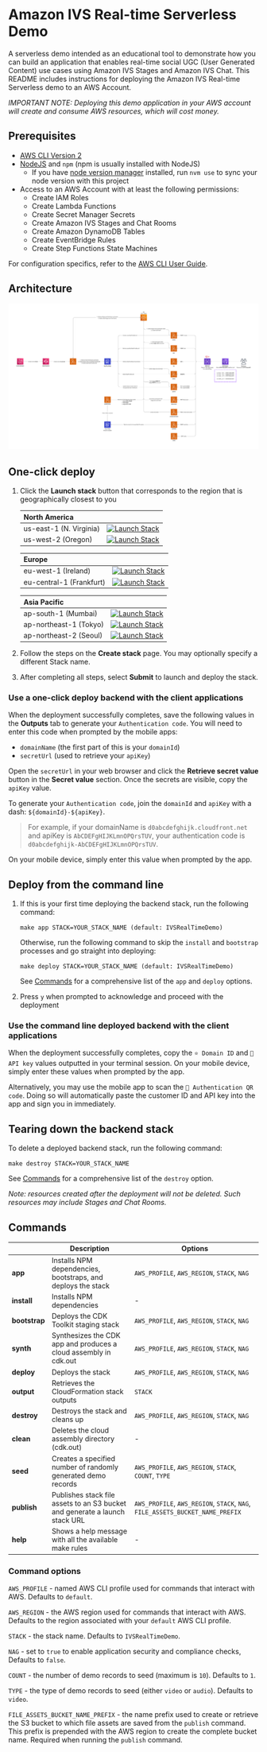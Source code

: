 # Amazon IVS Real-time Serverless Demo

A serverless demo intended as an educational tool to demonstrate how you can build an application that enables real-time social UGC (User Generated Content) use cases using Amazon IVS Stages and Amazon IVS Chat. This README includes instructions for deploying the Amazon IVS Real-time Serverless demo to an AWS Account.

_IMPORTANT NOTE: Deploying this demo application in your AWS account will create and consume AWS resources, which will cost money._

## Prerequisites

- [AWS CLI Version 2](https://docs.aws.amazon.com/cli/latest/userguide/install-cliv2.html)
- [NodeJS](https://nodejs.org/en/) and `npm` (npm is usually installed with NodeJS)
  - If you have [node version manager](https://github.com/nvm-sh/nvm) installed, run `nvm use` to sync your node version with this project
- Access to an AWS Account with at least the following permissions:
  - Create IAM Roles
  - Create Lambda Functions
  - Create Secret Manager Secrets
  - Create Amazon IVS Stages and Chat Rooms
  - Create Amazon DynamoDB Tables
  - Create EventBridge Rules
  - Create Step Functions State Machines

For configuration specifics, refer to the [AWS CLI User Guide](https://docs.aws.amazon.com/cli/latest/userguide/cli-chap-configure.html).

## Architecture

![Architecture Diagram](architecture.png)

## One-click deploy

1. Click the **Launch stack** button that corresponds to the region that is geographically closest to you

   | **North America**       |                                                                                                                                                                                                                                                                                                                                                                                   |
   | ----------------------- | --------------------------------------------------------------------------------------------------------------------------------------------------------------------------------------------------------------------------------------------------------------------------------------------------------------------------------------------------------------------------------- |
   | us-east-1 (N. Virginia) | [![Launch Stack](https://s3.amazonaws.com/cloudformation-examples/cloudformation-launch-stack.png)](https://console.aws.amazon.com/cloudformation/home?region=us-east-1#/stacks/new?stackName=IVSRealTimeDemo&templateURL=https://ivs-demos-cf-stacks-us-east-1.s3.us-east-1.amazonaws.com/IVSRealTimeDemo/85930bbd5e91c8b79a46b879ac4840bca3f8c669800ad67a1dfe4c2885bb1815.json) |
   | us-west-2 (Oregon)      | [![Launch Stack](https://s3.amazonaws.com/cloudformation-examples/cloudformation-launch-stack.png)](https://console.aws.amazon.com/cloudformation/home?region=us-west-2#/stacks/new?stackName=IVSRealTimeDemo&templateURL=https://ivs-demos-cf-stacks-us-west-2.s3.us-west-2.amazonaws.com/IVSRealTimeDemo/4d66fbfe31070a065422a5210a6414e43b543c12d040214a7fa91e42b1fc5f6b.json) |

   | **Europe**               |                                                                                                                                                                                                                                                                                                                                                                                            |
   | ------------------------ | ------------------------------------------------------------------------------------------------------------------------------------------------------------------------------------------------------------------------------------------------------------------------------------------------------------------------------------------------------------------------------------------ |
   | eu-west-1 (Ireland)      | [![Launch Stack](https://s3.amazonaws.com/cloudformation-examples/cloudformation-launch-stack.png)](https://console.aws.amazon.com/cloudformation/home?region=eu-west-1#/stacks/new?stackName=IVSRealTimeDemo&templateURL=https://ivs-demos-cf-stacks-eu-west-1.s3.eu-west-1.amazonaws.com/IVSRealTimeDemo/00ff3335498aec6c0891b435b97e158ce3a566a49f4dd21b83e300e7d643afd5.json)          |
   | eu-central-1 (Frankfurt) | [![Launch Stack](https://s3.amazonaws.com/cloudformation-examples/cloudformation-launch-stack.png)](https://console.aws.amazon.com/cloudformation/home?region=eu-central-1#/stacks/new?stackName=IVSRealTimeDemo&templateURL=https://ivs-demos-cf-stacks-eu-central-1.s3.eu-central-1.amazonaws.com/IVSRealTimeDemo/0f275aa871678cd2d9cc320e085de5def879e317230fc908b9dd166bfc1d2fd5.json) |

   | **Asia Pacific**       |                                                                                                                                                                                                                                                                                                                                                                                                  |
   | ---------------------- | ------------------------------------------------------------------------------------------------------------------------------------------------------------------------------------------------------------------------------------------------------------------------------------------------------------------------------------------------------------------------------------------------ |
   | ap-south-1 (Mumbai)    | [![Launch Stack](https://s3.amazonaws.com/cloudformation-examples/cloudformation-launch-stack.png)](https://console.aws.amazon.com/cloudformation/home?region=ap-south-1#/stacks/new?stackName=IVSRealTimeDemo&templateURL=https://ivs-demos-cf-stacks-ap-south-1.s3.ap-south-1.amazonaws.com/IVSRealTimeDemo/5b2f368e5f8eefddcf53fea2d6198a550280bd1deddfa4632987c8aca811325d.json)             |
   | ap-northeast-1 (Tokyo) | [![Launch Stack](https://s3.amazonaws.com/cloudformation-examples/cloudformation-launch-stack.png)](https://console.aws.amazon.com/cloudformation/home?region=ap-northeast-1#/stacks/new?stackName=IVSRealTimeDemo&templateURL=https://ivs-demos-cf-stacks-ap-northeast-1.s3.ap-northeast-1.amazonaws.com/IVSRealTimeDemo/8a123e4bbce794213e21d172be3f01e0091a5d662bd26a58eb68434b72317b92.json) |
   | ap-northeast-2 (Seoul) | [![Launch Stack](https://s3.amazonaws.com/cloudformation-examples/cloudformation-launch-stack.png)](https://console.aws.amazon.com/cloudformation/home?region=ap-northeast-2#/stacks/new?stackName=IVSRealTimeDemo&templateURL=https://ivs-demos-cf-stacks-ap-northeast-2.s3.ap-northeast-2.amazonaws.com/IVSRealTimeDemo/caf029e74fd5ae46dd2b86a0694c973723544919998e242bb356f8c61e321f3f.json) |

2. Follow the steps on the **Create stack** page. You may optionally specify a different Stack name.
3. After completing all steps, select **Submit** to launch and deploy the stack.

### Use a one-click deploy backend with the client applications

When the deployment successfully completes, save the following values in the **Outputs** tab to generate your `Authentication code`. You will need to enter this code when prompted by the mobile apps:
- `domainName` (the first part of this is your `domainId`)
- `secretUrl` (used to retrieve your `apiKey`)

Open the `secretUrl` in your web browser and click the **Retrieve secret value** button in the **Secret value** section. Once the secrets are visible, copy the `apiKey` value.

To generate your `Authentication code`, join the `domainId` and `apiKey` with a dash: `${domainId}-${apiKey}`.

> For example, if your domainName is `d0abcdefghijk.cloudfront.net` and apiKey is `AbCDEFgHIJKLmnOPQrsTUV`, your authentication code is `d0abcdefghijk-AbCDEFgHIJKLmnOPQrsTUV`.

On your mobile device, simply enter this value when prompted by the app.

## Deploy from the command line

1. If this is your first time deploying the backend stack, run the following command:

   ```
   make app STACK=YOUR_STACK_NAME (default: IVSRealTimeDemo)
   ```

   Otherwise, run the following command to skip the `install` and `bootstrap` processes and go straight into deploying:

   ```
   make deploy STACK=YOUR_STACK_NAME (default: IVSRealTimeDemo)
   ```

   See [Commands](#commands) for a comprehensive list of the `app` and `deploy` options.

2. Press `y` when prompted to acknowledge and proceed with the deployment

### Use the command line deployed backend with the client applications

When the deployment successfully completes, copy the `⭐️ Domain ID` and `🔑 API key` values outputted in your terminal session. On your mobile device, simply enter these values when prompted by the app.

Alternatively, you may use the mobile app to scan the `🔎 Authentication QR code`. Doing so will automatically paste the customer ID and API key into the app and sign you in immediately.

## Tearing down the backend stack

To delete a deployed backend stack, run the following command:

```
make destroy STACK=YOUR_STACK_NAME
```

See [Commands](#commands) for a comprehensive list of the `destroy` option.

_Note: resources created after the deployment will not be deleted. Such resources may include Stages and Chat Rooms._

## Commands

|               | **Description**                                                             | **Options**                                                                   |
| ------------- | --------------------------------------------------------------------------- | ----------------------------------------------------------------------------- |
| **app**       | Installs NPM dependencies, bootstraps, and deploys the stack                | `AWS_PROFILE`, `AWS_REGION`, `STACK`, `NAG`                                   |
| **install**   | Installs NPM dependencies                                                   | -                                                                             |
| **bootstrap** | Deploys the CDK Toolkit staging stack                                       | `AWS_PROFILE`, `AWS_REGION`, `STACK`, `NAG`                                   |
| **synth**     | Synthesizes the CDK app and produces a cloud assembly in cdk.out            | `AWS_PROFILE`, `AWS_REGION`, `STACK`, `NAG`                                   |
| **deploy**    | Deploys the stack                                                           | `AWS_PROFILE`, `AWS_REGION`, `STACK`, `NAG`                                   |
| **output**    | Retrieves the CloudFormation stack outputs                                  | `STACK`                                                                       |
| **destroy**   | Destroys the stack and cleans up                                            | `AWS_PROFILE`, `AWS_REGION`, `STACK`, `NAG`                                   |
| **clean**     | Deletes the cloud assembly directory (cdk.out)                              | -                                                                             |
| **seed**      | Creates a specified number of randomly generated demo records               | `AWS_PROFILE`, `AWS_REGION`, `STACK`, `COUNT`, `TYPE`                         |
| **publish**   | Publishes stack file assets to an S3 bucket and generate a launch stack URL | `AWS_PROFILE`, `AWS_REGION`, `STACK`, `NAG`, `FILE_ASSETS_BUCKET_NAME_PREFIX` |
| **help**      | Shows a help message with all the available make rules                      | -                                                                             |

### Command options

`AWS_PROFILE` - named AWS CLI profile used for commands that interact with AWS. Defaults to `default`.

`AWS_REGION` - the AWS region used for commands that interact with AWS. Defaults to the region associated with your `default` AWS CLI profile.

`STACK` - the stack name. Defaults to `IVSRealTimeDemo`.

`NAG` - set to `true` to enable application security and compliance checks, Defaults to `false`.

`COUNT` - the number of demo records to seed (maximum is `10`). Defaults to `1`.

`TYPE` - the type of demo records to seed (either `video` or `audio`). Defaults to `video`.

`FILE_ASSETS_BUCKET_NAME_PREFIX` - the name prefix used to create or retrieve the S3 bucket to which file assets are saved from the `publish` command. This prefix is prepended with the AWS region to create the complete bucket name. Required when running the `publish` command.
